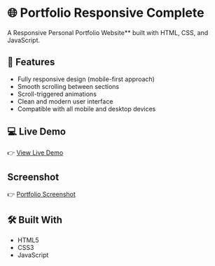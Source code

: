 # 🌐 Portfolio Responsive Complete

A Responsive Personal Portfolio Website** built with HTML, CSS, and JavaScript.

## 🚀 Features

- Fully responsive design (mobile-first approach)
- Smooth scrolling between sections
- Scroll-triggered animations
- Clean and modern user interface
- Compatible with all mobile and desktop devices

## 💻 Live Demo

👉 [View Live Demo](https://github.com/Gidbug/My-Portfolio)

## Screenshot
👉 [Portfolio Screenshot](assets/img/Screenshot.png)

## 🛠️ Built With

- HTML5  
- CSS3  
- JavaScript



